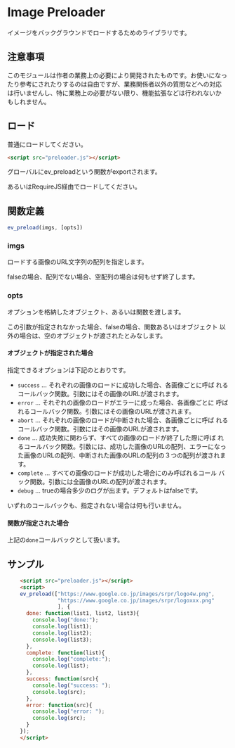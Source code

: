 # Image Preloader

イメージをバックグラウンドでロードするためのライブラリです。

## 注意事項

このモジュールは作者の業務上の必要により開発されたものです。お使いになっ
たり参考にされたりするのは自由ですが、業務関係者以外の質問などへの対応
は行いませんし、特に業務上の必要がない限り、機能拡張などは行われないか
もしれません。

## ロード

普通にロードしてください。

```html
<script src="preloader.js"></script>
```

グローバルにev_preloadという関数がexportされます。

あるいはRequireJS経由でロードしてください。

## 関数定義

```javascript
ev_preload(imgs, [opts])
```

### imgs

ロードする画像のURL文字列の配列を指定します。

falseの場合、配列でない場合、空配列の場合は何もせず終了します。

### opts

オプションを格納したオブジェクト、あるいは関数を渡します。

この引数が指定されなかった場合、falseの場合、関数あるいはオブジェクト
以外の場合は、空のオブジェクトが渡されたとみなします。

#### オブジェクトが指定された場合

指定できるオプションは下記のとおりです。

- `success` … それぞれの画像のロードに成功した場合、各画像ごとに呼ば
  れるコールバック関数。引数にはその画像のURLが渡されます。
- `error` … それぞれの画像のロードがエラーに成った場合、各画像ごとに
  呼ばれるコールバック関数。引数にはその画像のURLが渡されます。
- `abort` … それぞれの画像のロードが中断された場合、各画像ごとに呼ば
  れるコールバック関数。引数にはその画像のURLが渡されます。
- `done` … 成功失敗に関わらず、すべての画像のロードが終了した際に呼ば
  れるコールバック関数。引数には、成功した画像のURLの配列、エラーになっ
  た画像のURLの配列、中断された画像のURLの配列の３つの配列が渡されます。
- `complete` … すべての画像のロードが成功した場合にのみ呼ばれるコール
  バック関数。引数には全画像のURLの配列が渡されます。
- `debug` … trueの場合多少のログが出ます。デフォルトはfalseです。
  
いずれのコールバックも、指定されない場合は何も行いません。

#### 関数が指定された場合

上記の`done`コールバックとして扱います。

## サンプル

```html
    <script src="preloader.js"></script>
    <script>
    ev_preload(["https://www.google.co.jp/images/srpr/logo4w.png",
                "https://www.google.co.jp/images/srpr/logoxxx.png"
                ], {
      done: function(list1, list2, list3){
        console.log("done:");
        console.log(list1);
        console.log(list2);
        console.log(list3);
      },
      complete: function(list){
        console.log("complete:");
        console.log(list);
      },
      success: function(src){
        console.log("success: ");
        console.log(src);
      },
      error: function(src){
        console.log("error: ");
        console.log(src);
      }
    });
    </script>
```
